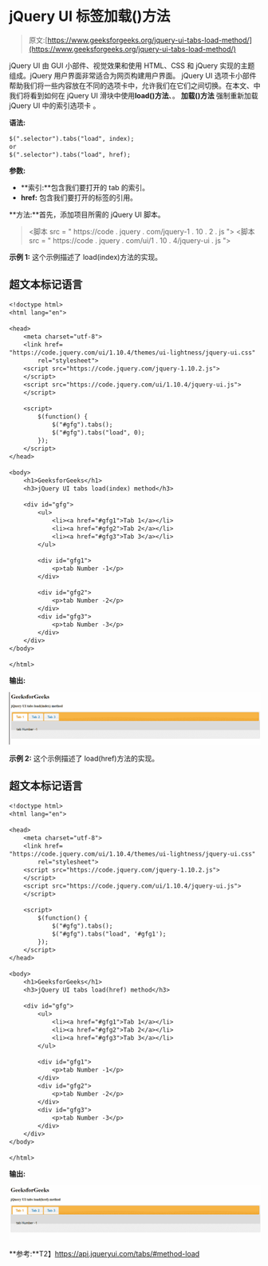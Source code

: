 # jQuery UI 标签加载()方法

> 原文:[https://www.geeksforgeeks.org/jquery-ui-tabs-load-method/](https://www.geeksforgeeks.org/jquery-ui-tabs-load-method/)

jQuery UI 由 GUI 小部件、视觉效果和使用 HTML、CSS 和 jQuery 实现的主题组成。jQuery 用户界面非常适合为网页构建用户界面。 jQuery UI 选项卡小部件帮助我们将一些内容放在不同的选项卡中，允许我们在它们之间切换。在本文、中我们将看到如何在 jQuery UI 滑块中使用**load()方法**、。 **加载()方法** 强制重新加载 jQuery UI 中的索引选项卡 。

**语法:**

```
$(".selector").tabs("load", index);
or
$(".selector").tabs("load", href);
```

**参数:**

*   **索引:**包含我们要打开的 tab 的索引。
*   **href:** 包含我们要打开的标签的引用。

**方法:**首先，添加项目所需的 jQuery UI 脚本。

> <link href="“https://code.jquery.com/ui/1.10.4/themes/ui-lightness/jquery-ui.css”" rel="“stylesheet”">
> <脚本 src = " https://code . jquery . com/jquery-1 . 10 . 2 . js "></脚本>
> <脚本 src = " https://code . jquery . com/ui/1 . 10 . 4/jquery-ui . js "></脚本>

**示例 1:** 这个示例描述了 load(index)方法的实现。

## 超文本标记语言

```
<!doctype html>
<html lang="en">

<head>
    <meta charset="utf-8">
    <link href=
"https://code.jquery.com/ui/1.10.4/themes/ui-lightness/jquery-ui.css"
        rel="stylesheet">
    <script src="https://code.jquery.com/jquery-1.10.2.js">
    </script>
    <script src="https://code.jquery.com/ui/1.10.4/jquery-ui.js">
    </script>

    <script>
        $(function() {
            $("#gfg").tabs();
            $("#gfg").tabs("load", 0);
        });
    </script>
</head>

<body>
    <h1>GeeksforGeeks</h1>
    <h3>jQuery UI tabs load(index) method</h3>

    <div id="gfg">
        <ul>
            <li><a href="#gfg1">Tab 1</a></li>
            <li><a href="#gfg2">Tab 2</a></li>
            <li><a href="#gfg3">Tab 3</a></li>
        </ul>

        <div id="gfg1">
            <p>tab Number -1</p>
        </div>

        <div id="gfg2">
            <p>tab Number -2</p>
        </div>
        <div id="gfg3">
            <p>tab Number -3</p>
        </div>
    </div>
</body>

</html>
```

**输出:**

![](img/347990efeee87b0a13d34e4150094bd0.png)

**示例 2:** 这个示例描述了 load(href)方法的实现。

## 超文本标记语言

```
<!doctype html>
<html lang="en">

<head>
    <meta charset="utf-8">
    <link href=
"https://code.jquery.com/ui/1.10.4/themes/ui-lightness/jquery-ui.css"
        rel="stylesheet">
    <script src="https://code.jquery.com/jquery-1.10.2.js">
    </script>
    <script src="https://code.jquery.com/ui/1.10.4/jquery-ui.js">
    </script>

    <script>
        $(function() {
            $("#gfg").tabs();
            $("#gfg").tabs("load", '#gfg1');
        });
    </script>
</head>

<body>
    <h1>GeeksforGeeks</h1>
    <h3>jQuery UI tabs load(href) method</h3>

    <div id="gfg">
        <ul>
            <li><a href="#gfg1">Tab 1</a></li>
            <li><a href="#gfg2">Tab 2</a></li>
            <li><a href="#gfg3">Tab 3</a></li>
        </ul>

        <div id="gfg1">
            <p>tab Number -1</p>
        </div>
        <div id="gfg2">
            <p>tab Number -2</p>
        </div>
        <div id="gfg3">
            <p>tab Number -3</p>
        </div>
    </div>
</body>

</html>
```

**输出:**

![](img/70c28082aa6d5937bb99fe9baad80f2b.png)

**参考:**T2】https://api.jqueryui.com/tabs/#method-load